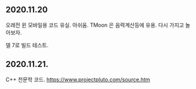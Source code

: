 ## 2020.11.20 

오래전 윈 모바일용 코드 유실. 아쉬움. 
TMoon 은 음력계산등에 유용. 다시 가지고 놀아보자. 

델 7로 빌드 테스트. 


## 2020.11.21.

C++ 천문학 코드.
https://www.projectpluto.com/source.htm

